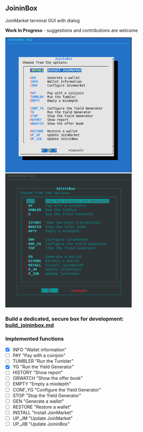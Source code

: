## JoininBox
JoinMarket terminal GUI with dialog

**Work In Progress** - suggestions and contributions are welcome

<p align="left">
  <img width="400" src="/images/mainmenu.png">
  <img width="400" src="/images/darkmenu.png">
</p>

### Build a dedicated, secure box for development: [build_joininbox.md](build_joininbox.md)

### Implemented functions


- [x] INFO "Wallet information" 
- [ ] PAY "Pay with a coinjoin" 
- [ ] TUMBLER "Run the Tumbler" 
- [x] YG "Run the Yield Generator" 
- [ ] HISTORY "Show report" 
- [ ] OBWATCH "Show the offer book" 
- [ ] EMPTY "Empty a mixdepth" 
- [ ] CONF_YG "Configure the Yield Generator" 
- [ ] STOP "Stop the Yield Generator" 
- [ ] GEN "Generate a wallet" 
- [ ] RESTORE "Restore a wallet" 
- [ ] INSTALL "Install JoinMarket" 
- [ ] UP_JM "Update JoinMarket" 
- [ ] UP_JIB "Update JoininBox"
